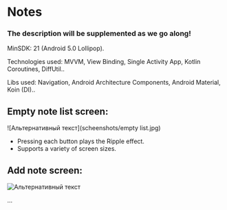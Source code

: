 # Notes

### The description will be supplemented as we go along!

MinSDK: 21 (Android 5.0 Lollipop).

Technologies used: MVVM, View Binding, Single Activity App, Kotlin Coroutines, DiffUtil..

Libs used: Navigation, Android Architecture Components, Android Material, Koin (DI)..

## Empty note list screen:
![Альтернативный текст](scheenshots/empty list.jpg)

* Pressing each button plays the Ripple effect.
* Supports a variety of screen sizes.

## Add note screen:
![Альтернативный текст](https://i.imgur.com/KWkwjF2.png)

...
